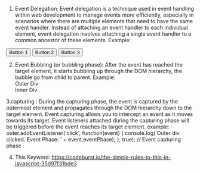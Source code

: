 1. Event Delegation: Event delegation is a technique used in event handling within web development to manage events more efficiently, especially in scenarios where there are multiple elements that need to have the same event handler. Instead of attaching an event handler to each individual element, event delegation involves attaching a single event handler to a common ancestor of these elements.
Example: 
<div class="container" id="buttonContainer">
    <button>Button 1</button>
    <button>Button 2</button>
    <button>Button 3</button>
</div>

<script>
    // Get the common ancestor element
    var container = document.getElementById('buttonContainer');
    // Attach a single event listener to the common ancestor
    container.addEventListener('click', function(event) {
        // Check if the clicked element is a button
        if (event.target.tagName === 'BUTTON') {
            // Log the text content of the clicked button
            console.log('Button clicked:', event.target.textContent);
        }
    });
</script>
2.  Event Bubbling (or bubbling phase):
After the event has reached the target element, it starts bubbling up through the DOM hierarchy, the bubble go from child to parent.
Example:<div class="outer" id="outer">
    Outer Div
    <div class="inner" id="inner">
        Inner Div
    </div>
</div>

<script>
    var outer = document.getElementById('outer');
    var inner = document.getElementById('inner');

    inner.addEventListener('click', function(event) {
        console.log('Inner div clicked. Event Phase: ' + event.eventPhase);
    });

    outer.addEventListener('click', function(event) {
        console.log('Document clicked. Event Phase: ' + event.eventPhase);
    });
</script>

3.capturing : During the capturing phase, the event is captured by the outermost element and propagates through the DOM hierarchy down to the target element.
Event capturing allows you to intercept an event as it moves towards its target.
Event listeners attached during the capturing phase will be triggered before the event reaches its target element.
example: outer.addEventListener('click', function(event) {
        console.log('Outer div clicked. Event Phase: ' + event.eventPhase);
    }, true); // Event capturing phase

4. This Keyword: https://codeburst.io/the-simple-rules-to-this-in-javascript-35d97f31bde3
